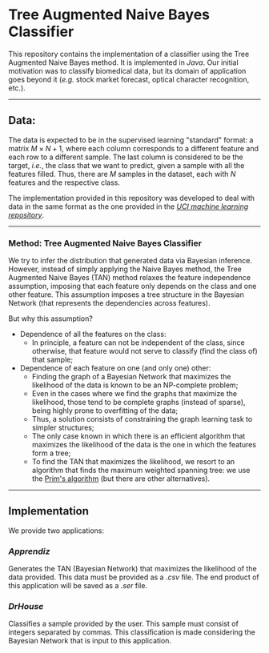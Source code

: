 # Tree Augmented Naive Bayes Classifier

This repository contains the implementation of a classifier using the Tree Augmented Naive Bayes method. It is implemented in *Java*. Our initial motivation was to classify biomedical data, but its domain of application goes beyond it (*e.g.* stock market forecast, optical character recognition, etc.).

---
## Data:

The data is expected to be in the supervised learning "standard" format: a matrix $M \times N+1$, where each column corresponds to a different feature and each row to a different sample. The last column is considered to be the target, *i.e.*, the class that we want to predict, given a sample with all the features filled. Thus, there are $M$ samples in the dataset, each with $N$ features and the respective class.

The implementation provided in this repository was developed to deal with data in the same format as the one provided in the [*UCI machine learning repository*](http://archive.ics.uci.edu/ml/).

---
### Method: **Tree Augmented Naive Bayes Classifier**

We try to infer the distribution that generated data via Bayesian inference. However, instead of simply applying the Naive Bayes method, the Tree Augmented Naive Bayes (TAN) method relaxes the feature independence assumption, imposing that each feature only depends on the class and one other feature. This assumption imposes a tree structure in the Bayesian Network (that represents the dependencies across features).

But why this assumption?
+ Dependence of all the features on the class:
  + In principle, a feature can not be independent of the class, since otherwise, that feature would not serve to classify (find the class of) that sample;
+ Dependence of each feature on one (and only one) other:
  + Finding the graph of a Bayesian Network that maximizes the likelihood of the data is known to be an NP-complete problem;
  + Even in the cases where we find the graphs that maximize the likelihood, those tend to be complete graphs (instead of sparse), being highly prone to overfitting of the data;
  + Thus, a solution consists of constraining the graph learning task to simpler structures;
  + The only case known in which there is an efficient algorithm that maximizes the likelihood of the data is the one in which the features form a tree;
  + To find the TAN that maximizes the likelihood, we resort to an algorithm that finds the maximum weighted spanning tree: we use the [Prim's algorithm](https://en.wikipedia.org/wiki/Prim%27s_algorithm) (but there are other alternatives).


---
## Implementation

We provide two applications:

### ***Apprendiz***

Generates the TAN (Bayesian Network) that maximizes the likelihood of the data provided.
This data must be provided as a *.csv* file. 
The end product of this application will be saved as a *.ser* file.

### ***DrHouse***

Classifies a sample provided by the user. This sample must consist of integers separated by commas. This classification is made considering the Bayesian Network that is input to this application.


